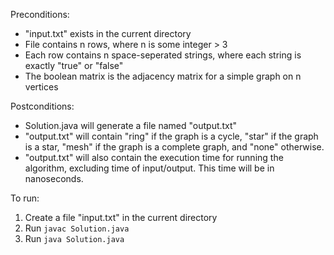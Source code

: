 Preconditions: 
* "input.txt" exists in the current directory
* File contains n rows, where n is some integer > 3
* Each row contains n space-seperated strings, where each
string is exactly "true" or "false"
* The boolean matrix is the adjacency matrix for a simple graph
on n vertices

Postconditions:
* Solution.java will generate a file named "output.txt"
* "output.txt" will contain "ring" if the graph is a cycle,
"star" if the graph is a star, "mesh" if the graph is a
complete graph, and "none" otherwise.
* "output.txt" will also contain the execution time for
running the algorithm, excluding time of input/output.
This time will be in nanoseconds.

To run:
1. Create a file "input.txt" in the current directory
2. Run `javac Solution.java`
3. Run `java Solution.java`